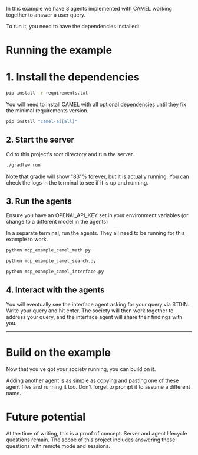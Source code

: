 In this example we have 3 agents implemented with CAMEL working together to answer a user query.

To run it, you need to have the dependencies installed:

# Running the example

# 1. Install the dependencies
```bash
pip install -r requirements.txt
```

You will need to install CAMEL with all optional dependencies until they fix the minimal requirements version.

```bash
pip install "camel-ai[all]"
```

## 2. Start the server
Cd to this project's root directory and run the server.
```bash
./gradlew run
```

Note that gradle will show "83"% forever, but it is actually running. You can check the logs in the terminal to see if it is up and running.

## 3. Run the agents
Ensure you have an OPENAI_API_KEY set in your environment variables (or change to a different model in the agents)

In a separate terminal, run the agents. They all need to be running for this example to work.

```bash
python mcp_example_camel_math.py
```

```bash
python mcp_example_camel_search.py
```

```bash
python mcp_example_camel_interface.py
```


## 4. Interact with the agents

You will eventually see the interface agent asking for your query via STDIN. Write your query and hit enter. 
The society will then work together to address your query, and the interface agent will share their findings with you.

---

# Build on the example 
Now that you've got your society running, you can build on it.

Adding another agent is as simple as copying and pasting one of these agent files and running it too.
Don't forget to prompt it to assume a different name.


# Future potential
At the time of writing, this is a proof of concept. Server and agent lifecycle questions remain.
The scope of this project includes answering these questions with remote mode and sessions.